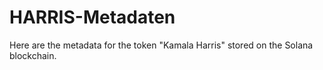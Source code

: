 # HARRIS-Metadaten
Here are the metadata for the token "Kamala Harris" stored on the Solana blockchain.

